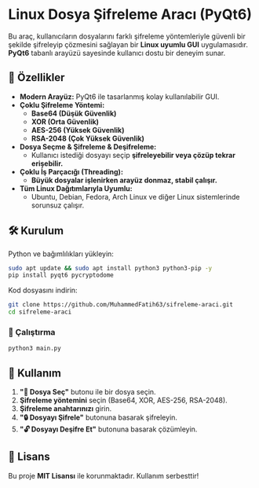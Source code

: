 # Linux Dosya Şifreleme Aracı (PyQt6)

Bu araç, kullanıcıların dosyalarını farklı şifreleme yöntemleriyle güvenli bir şekilde şifreleyip çözmesini sağlayan bir **Linux uyumlu GUI** uygulamasıdır. **PyQt6** tabanlı arayüzü sayesinde kullanıcı dostu bir deneyim sunar.

## 🚀 Özellikler

- **Modern Arayüz:** PyQt6 ile tasarlanmış kolay kullanılabilir GUI.
- **Çoklu Şifreleme Yöntemi:**
  - **Base64 (Düşük Güvenlik)**
  - **XOR (Orta Güvenlik)**
  - **AES-256 (Yüksek Güvenlik)**
  - **RSA-2048 (Çok Yüksek Güvenlik)**
- **Dosya Seçme & Şifreleme & Deşifreleme:**
  - Kullanıcı istediği dosyayı seçip **şifreleyebilir veya çözüp tekrar erişebilir.**
- **Çoklu İş Parçacığı (Threading):**
  - **Büyük dosyalar işlenirken arayüz donmaz, stabil çalışır.**
- **Tüm Linux Dağıtımlarıyla Uyumlu:**
  - Ubuntu, Debian, Fedora, Arch Linux ve diğer Linux sistemlerinde sorunsuz çalışır.

## 🛠️ Kurulum

Python ve bağımlılıkları yükleyin:

```bash
sudo apt update && sudo apt install python3 python3-pip -y
pip install pyqt6 pycryptodome
```

Kod dosyasını indirin:

```bash
git clone https://github.com/MuhammedFatih63/sifreleme-araci.git
cd sifreleme-araci
```

### 📌 Çalıştırma

```bash
python3 main.py
```

## 📌 Kullanım

1. **"📂 Dosya Seç"** butonu ile bir dosya seçin.
2. **Şifreleme yöntemini** seçin (Base64, XOR, AES-256, RSA-2048).
3. **Şifreleme anahtarınızı** girin.
4. **"🔒 Dosyayı Şifrele"** butonuna basarak şifreleyin.
5. **"🔓 Dosyayı Deşifre Et"** butonuna basarak çözümleyin.

## 🐜 Lisans

Bu proje **MIT Lisansı** ile korunmaktadır. Kullanım serbesttir!
